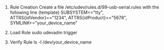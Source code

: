 1. Rule Creation
Create a file /etc/udev/rules.d/99-usb-serial.rules with the following line (template)
SUBSYSTEM=="tty", ATTRS{idVendor}=="1234", ATTRS{idProduct}=="5678", SYMLINK+="your_device_name" 

2. Load Rule
sudo udevadm trigger

3. Verify Rule
ls -l /dev/your_device_name

